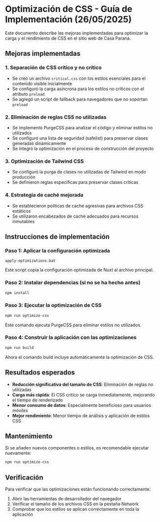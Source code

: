 # Optimización de CSS - Guía de Implementación (26/05/2025)

Este documento describe las mejoras implementadas para optimizar la carga y el rendimiento de CSS en el sitio web de Casa Paraná.

## Mejoras implementadas

### 1. Separación de CSS crítico y no crítico

- Se creó un archivo `critical.css` con los estilos esenciales para el contenido visible inicialmente
- Se configuró la carga asíncrona para los estilos no críticos con el atributo `preload`
- Se agregó un script de fallback para navegadores que no soportan `preload`

### 2. Eliminación de reglas CSS no utilizadas

- Se implementó PurgeCSS para analizar el código y eliminar estilos no utilizados
- Se configuró una lista de seguridad (safelist) para preservar clases generadas dinámicamente
- Se integró la optimización en el proceso de construcción del proyecto

### 3. Optimización de Tailwind CSS

- Se configuró la purga de clases no utilizadas de Tailwind en modo producción
- Se definieron reglas específicas para preservar clases críticas

### 4. Estrategia de caché mejorada

- Se establecieron políticas de caché agresivas para archivos CSS estáticos
- Se utilizaron encabezados de caché adecuados para recursos inmutables

## Instrucciones de implementación

### Paso 1: Aplicar la configuración optimizada

```batch
apply-optimizations.bat
```

Este script copia la configuración optimizada de Nuxt al archivo principal.

### Paso 2: Instalar dependencias (si no se ha hecho antes)

```bash
npm install
```

### Paso 3: Ejecutar la optimización de CSS

```bash
npm run optimize-css
```

Este comando ejecuta PurgeCSS para eliminar estilos no utilizados.

### Paso 4: Construir la aplicación con las optimizaciones

```bash
npm run build
```

Ahora el comando build incluye automáticamente la optimización de CSS.

## Resultados esperados

- **Reducción significativa del tamaño de CSS**: Eliminación de reglas no utilizadas
- **Carga más rápida**: El CSS crítico se carga inmediatamente, mejorando el tiempo de renderizado
- **Menor consumo de datos**: Especialmente beneficioso para usuarios móviles
- **Mejor rendimiento**: Menor tiempo de análisis y aplicación de estilos CSS

## Mantenimiento

Si se añaden nuevos componentes o estilos, es recomendable ejecutar nuevamente:

```bash
npm run optimize-css
```

## Verificación

Para verificar que las optimizaciones están funcionando correctamente:

1. Abrir las herramientas de desarrollador del navegador
2. Verificar el tamaño de los archivos CSS en la pestaña Network
3. Comprobar que los estilos se aplican correctamente en toda la aplicación
